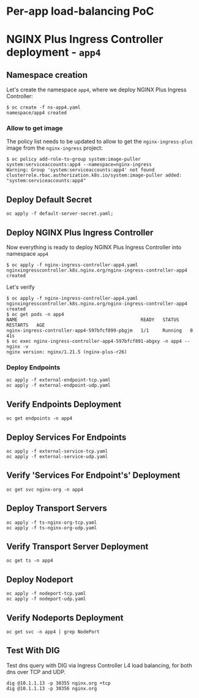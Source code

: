 # Per-app load-balancing PoC

# NGINX Plus Ingress Controller deployment - `app4`

## Namespace creation

Let's create the namespace `app4`, where we deploy NGINX Plus Ingress Controller:

```
$ oc create -f ns-app4.yaml 
namespace/app4 created
```

### Allow to get image

The policy list needs to be updated to allow to get the `nginx-ingress-plus` image from the `nginx-ingress` project:

```
$ oc policy add-role-to-group system:image-puller system:serviceaccounts:app4 --namespace=nginx-ingress
Warning: Group 'system:serviceaccounts:app4' not found
clusterrole.rbac.authorization.k8s.io/system:image-puller added: "system:serviceaccounts:app4"
```

## Deploy Default Secret

```
oc apply -f default-server-secret.yaml;
```

## Deploy NGINX Plus Ingress Controller

Now everything is ready to deploy NGINX Plus Ingress Controller into namespace `app4`

```
$ oc apply -f nginx-ingress-controller-app4.yaml 
nginxingresscontroller.k8s.nginx.org/nginx-ingress-controller-app4 created
```

Let's verify

```
$ oc apply -f nginx-ingress-controller-app4.yaml 
nginxingresscontroller.k8s.nginx.org/nginx-ingress-controller-app4 created
$ oc get pods -n app4
NAME                                             READY   STATUS    RESTARTS   AGE
nginx-ingress-controller-app4-597bfcf899-pbgjm   1/1     Running   0          41s
$ oc exec nginx-ingress-controller-app4-597bfcf891-abgxy -n app4 -- nginx -v
nginx version: nginx/1.21.5 (nginx-plus-r26)
```

### Deploy Endpoints

```
oc apply -f external-endpoint-tcp.yaml
oc apply -f external-endpoint-udp.yaml
```

## Verify Endpoints Deployment

```
oc get endpoints -n app4
```

## Deploy Services For Endpoints
```
oc apply -f external-service-tcp.yaml
oc apply -f external-service-udp.yaml
```

## Verify 'Services For Endpoint's' Deployment

```
oc get svc nginx-org -n app4
```

## Deploy Transport Servers

```
oc apply -f ts-nginx-org-tcp.yaml
oc apply -f ts-nginx-org-udp.yaml
```

## Verify Transport Server Deployment

```
oc get ts -n app4
```

## Deploy Nodeport

```
oc apply -f nodeport-tcp.yaml
oc apply -f nodeport-udp.yaml
```

## Verify Nodeports Deployment

```
oc get svc -n app4 | grep NodePort
```

## Test With DIG

Test dns query with DIG via Ingress Controller L4 load balancing, for both dns over TCP and UDP.
```
dig @10.1.1.13 -p 30355 nginx.org +tcp
dig @10.1.1.13 -p 30356 nginx.org
```


